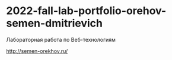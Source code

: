 # 2022-fall-lab-portfolio-orehov-semen-dmitrievich
Лабораторная работа по Веб-технологиям

http://semen-orekhov.ru/
